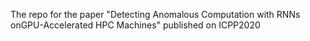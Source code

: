 The repo for the paper "Detecting Anomalous Computation with RNNs onGPU-Accelerated HPC Machines" published on ICPP2020

